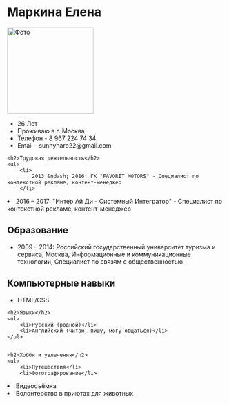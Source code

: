 <html>
<head>
</head>

<body>
	<h1>Маркина Елена</h1>
	<img src="CtvnbPBKyds.jpg" alt="Фото" width='200'>
	<ul>
		<li>26 Лет</li>
		<li>Проживаю в г. Москва</li>
		<li>Телефон - 8 967 224 74 34</li>
		<li>Email - sunnyhare22@gmail.com</li>
	</ul>
	
	<h2>Трудовая деятельность</h2>
	<ul>
		<li>
			2013 &ndash; 2016: ГК "FAVORIT MOTORS" - Специалист по контекстной рекламе, контент-менеджер
		</li>
<li>
			2016 &ndash; 2017: "Интер Ай Ди - Системный Интегратор" - Специалист по контекстной рекламе, контент-менеджер
		</li>
	</ul>
	<h2>Образование</h2>
	<ul>
		<li>
			2009 &ndash; 2014: Российский государственный университет туризма и сервиса, Москва, Информационные и коммуникационные технологии, Специалист по связям с общественностью
		</li>
	</ul>
	<h2>Компьютерные навыки</h2>
	<ul>
		<li>HTML/CSS</li>
	</ul>

	<h2>Языки</h2>
	<ul>
		<li>Русский (родной)</li>
		<li>Английский (читаю, пишу, могу общаться)</li>
	</ul>


	<h2>Хобби и увлечения</h2>
	<ul>
		<li>Путешествия</li>
		<li>Фотографирование</li>
<li>Видеосъёмка</li>
<li>Волонтерство в приютах для животных</li>
	</ul>
</body>
</html>
